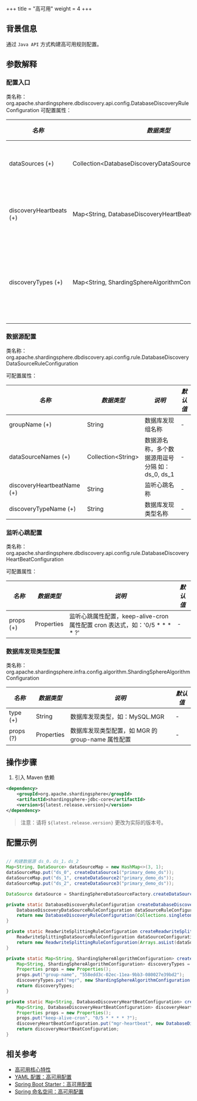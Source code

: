 +++
title = "高可用"
weight = 4
+++

## 背景信息

通过 `Java API` 方式构建高可用规则配置。

## 参数解释

### 配置入口

类名称：org.apache.shardingsphere.dbdiscovery.api.config.DatabaseDiscoveryRuleConfiguration
可配置属性：

| *名称*                      | *数据类型*                                                   | *说明*           |
| -------------------------  | ----------------------------------------------------------- | --------------- |
| dataSources (+)            | Collection\<DatabaseDiscoveryDataSourceRuleConfiguration\>  | 数据源配置        |
| discoveryHeartbeats (+)    | Map\<String, DatabaseDiscoveryHeartBeatConfiguration\>      | 监听心跳配置      |
| discoveryTypes (+)         | Map\<String, ShardingSphereAlgorithmConfiguration\>         | 数据库发现类型配置 |

### 数据源配置

类名称：org.apache.shardingsphere.dbdiscovery.api.config.rule.DatabaseDiscoveryDataSourceRuleConfiguration

可配置属性：

| *名称*                     | *数据类型*             | *说明*                                     | *默认值* |
| -------------------------- | -------------------- | ----------------------------------------- | ------- |
| groupName (+)              | String               | 数据库发现组名称                             | -       |
| dataSourceNames (+)        | Collection\<String\> | 数据源名称，多个数据源用逗号分隔 如：ds_0, ds_1 | -        |
| discoveryHeartbeatName (+) | String               | 监听心跳名称                                | -        |
| discoveryTypeName (+)      | String               | 数据库发现类型名称                           | -        |

### 监听心跳配置

类名称：org.apache.shardingsphere.dbdiscovery.api.config.rule.DatabaseDiscoveryHeartBeatConfiguration

可配置属性：

| *名称*     | *数据类型*  | *说明*                                                                | *默认值* |
| --------- | ---------- | -------------------------------------------------------------------- | ------- |
| props (+) | Properties | 监听心跳属性配置，keep-alive-cron 属性配置 cron 表达式，如：'0/5 * * * * ?' | -       |

### 数据库发现类型配置

类名称：org.apache.shardingsphere.infra.config.algorithm.ShardingSphereAlgorithmConfiguration

| *名称*     | *数据类型*  | *说明*                                       | *默认值* |
| --------- | ---------- | ------------------------------------------- | ------- |
| type (+)  | String     | 数据库发现类型，如：MySQL.MGR                   | -       |
| props (?) | Properties | 数据库发现类型配置，如 MGR 的 group-name 属性配置 | -       |

## 操作步骤

1. 引入 Maven 依赖

```xml
<dependency>
    <groupId>org.apache.shardingsphere</groupId>
    <artifactId>shardingsphere-jdbc-core</artifactId>
    <version>${latest.release.version}</version>
</dependency>
```
> 注意：请将 `${latest.release.version}` 更改为实际的版本号。
> 
## 配置示例

```java

// 构建数据源 ds_0，ds_1，ds_2
Map<String, DataSource> dataSourceMap = new HashMap<>(3, 1);
dataSourceMap.put("ds_0", createDataSource1("primary_demo_ds"));
dataSourceMap.put("ds_1", createDataSource2("primary_demo_ds"));
dataSourceMap.put("ds_2", createDataSource3("primary_demo_ds"));

DataSource dataSource = ShardingSphereDataSourceFactory.createDataSource("database_discovery_db", dataSourceMap, Arrays.asList(createDatabaseDiscoveryConfiguration(), createReadwriteSplittingConfiguration()), null);

private static DatabaseDiscoveryRuleConfiguration createDatabaseDiscoveryConfiguration() {
    DatabaseDiscoveryDataSourceRuleConfiguration dataSourceRuleConfiguration = new DatabaseDiscoveryDataSourceRuleConfiguration("readwrite_ds", Arrays.asList("ds_0, ds_1, ds_2"), "mgr-heartbeat", "mgr");
    return new DatabaseDiscoveryRuleConfiguration(Collections.singleton(dataSourceRuleConfiguration), createDiscoveryHeartbeats(), createDiscoveryTypes());
}

private static ReadwriteSplittingRuleConfiguration createReadwriteSplittingConfiguration() {
    ReadwriteSplittingDataSourceRuleConfiguration dataSourceConfiguration1 = new ReadwriteSplittingDataSourceRuleConfiguration("replica_ds", new DynamicReadwriteSplittingStrategyConfiguration("readwrite_ds", true), "");
    return new ReadwriteSplittingRuleConfiguration(Arrays.asList(dataSourceConfiguration1), Collections.emptyMap());
}

private static Map<String, ShardingSphereAlgorithmConfiguration> createDiscoveryTypes() {
    Map<String, ShardingSphereAlgorithmConfiguration> discoveryTypes = new HashMap<>(1， 1);
    Properties props = new Properties();
    props.put("group-name", "558edd3c-02ec-11ea-9bb3-080027e39bd2");
    discoveryTypes.put("mgr", new ShardingSphereAlgorithmConfiguration("MGR", props));
    return discoveryTypes;
}

private static Map<String, DatabaseDiscoveryHeartBeatConfiguration> createDiscoveryHeartbeats() {
    Map<String, DatabaseDiscoveryHeartBeatConfiguration> discoveryHeartBeatConfiguration = new HashMap<>(1， 1);
    Properties props = new Properties();
    props.put("keep-alive-cron", "0/5 * * * * ?");
    discoveryHeartBeatConfiguration.put("mgr-heartbeat", new DatabaseDiscoveryHeartBeatConfiguration(props));
    return discoveryHeartBeatConfiguration;
}
```
## 相关参考

- [高可用核心特性](/cn/features/ha/)
- [YAML 配置：高可用配置](/cn/user-manual/shardingsphere-jdbc/yaml-config/rules/ha/)
- [Spring Boot Starter：高可用配置](/cn/user-manual/shardingsphere-jdbc/spring-boot-starter/rules/ha/)
- [Spring 命名空间：高可用配置](/cn/user-manual/shardingsphere-jdbc/spring-namespace/rules/ha/)
